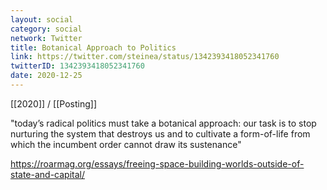 ```yaml
---
layout: social
category: social
network: Twitter
title: Botanical Approach to Politics
link: https://twitter.com/steinea/status/1342393418052341760
twitterID: 1342393418052341760
date: 2020-12-25
---
```


[[2020]] / [[Posting]]

"today’s radical politics must take a botanical approach: our task is to stop nurturing the system that destroys us and to cultivate a form-of-life from which the incumbent order cannot draw its sustenance"

<https://roarmag.org/essays/freeing-space-building-worlds-outside-of-state-and-capital/>
